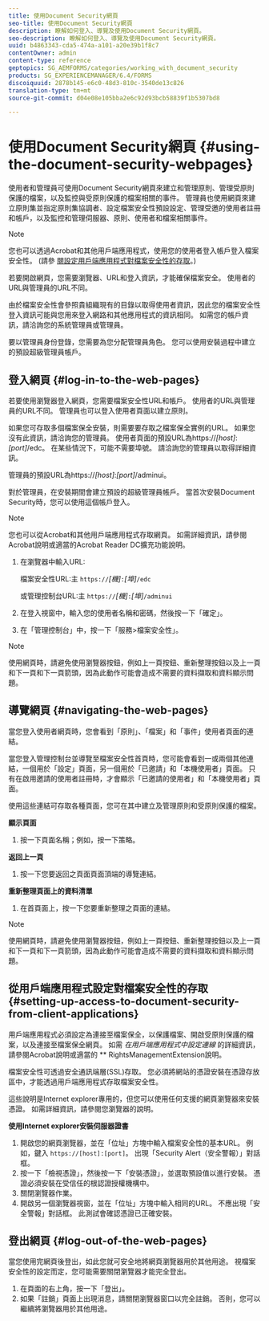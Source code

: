 ```yaml
---
title: 使用Document Security網頁
seo-title: 使用Document Security網頁
description: 瞭解如何登入、導覽及使用Document Security網頁。
seo-description: 瞭解如何登入、導覽及使用Document Security網頁。
uuid: b4863343-cda5-474a-a101-a20e39b1f8c7
contentOwner: admin
content-type: reference
geptopics: SG_AEMFORMS/categories/working_with_document_security
products: SG_EXPERIENCEMANAGER/6.4/FORMS
discoiquuid: 2878b145-e6c0-48d3-810c-3540de13c826
translation-type: tm+mt
source-git-commit: d04e08e105bba2e6c92d93bcb58839f1b5307bd8

---
```



# 使用Document Security網頁 {#using-the-document-security-webpages}

使用者和管理員可使用Document Security網頁來建立和管理原則、管理受原則保護的檔案，以及監控與受原則保護的檔案相關的事件。 管理員也使用網頁來建立原則集並指定原則集協調者、設定檔案安全性預設設定、管理受邀的使用者註冊和帳戶，以及監控和管理伺服器、原則、使用者和檔案相關事件。

>[!NOTE]
>
>您也可以透過Acrobat和其他用戶端應用程式，使用您的使用者登入帳戶登入檔案安全性。 (請參 [閱設定用戶端應用程式對檔案安全性的存取](using-document-security-web-pages.md#setting-up-access-to-document-security-from-client-applications)。)

若要開啟網頁，您需要瀏覽器、URL和登入資訊，才能確保檔案安全。 使用者的URL與管理員的URL不同。

由於檔案安全性會參照貴組織現有的目錄以取得使用者資訊，因此您的檔案安全性登入資訊可能與您用來登入網路和其他應用程式的資訊相同。 如需您的帳戶資訊，請洽詢您的系統管理員或管理員。

要以管理員身份登錄，您需要為您分配管理員角色。 您可以使用安裝過程中建立的預設超級管理員帳戶。

## 登入網頁 {#log-in-to-the-web-pages}

若要使用瀏覽器登入網頁，您需要檔案安全性URL和帳戶。 使用者的URL與管理員的URL不同。 管理員也可以登入使用者頁面以建立原則。

如果您可存取多個檔案保全安裝，則需要要存取之檔案保全實例的URL。 如果您沒有此資訊，請洽詢您的管理員。 使用者頁面的預設URL為https://*[host]*:*[port]*/edc。 在某些情況下，可能不需要埠號。 請洽詢您的管理員以取得詳細資訊。

管理員的預設URL為https://*[host]*:*[port]*/adminui。

對於管理員，在安裝期間會建立預設的超級管理員帳戶。 當首次安裝Document Security時，您可以使用這個帳戶登入。

>[!NOTE]
>
>您也可以從Acrobat和其他用戶端應用程式存取網頁。 如需詳細資訊，請參閱Acrobat說明或適當的Acrobat Reader DC擴充功能說明。

1. 在瀏覽器中輸入URL:

   檔案安全性URL:主 `https://`*[機&#x200B;]*`:`*[埠]*`/edc`

   或管理控制台URL:主 `https://`*[機&#x200B;]*`:`*[埠]*`/adminui`

1. 在登入視窗中，輸入您的使用者名稱和密碼，然後按一下「確定」。
1. 在「管理控制台」中，按一下「服務>檔案安全性」。

>[!NOTE]
>
>使用網頁時，請避免使用瀏覽器按鈕，例如上一頁按鈕、重新整理按鈕以及上一頁和下一頁和下一頁箭頭，因為此動作可能會造成不需要的資料擷取和資料顯示問題。

## 導覽網頁 {#navigating-the-web-pages}

當您登入使用者網頁時，您會看到「原則」、「檔案」和「事件」使用者頁面的連結。

當您登入管理控制台並導覽至檔案安全性首頁時，您可能會看到一或兩個其他連結，一個用於「設定」頁面，另一個用於「已邀請」和「本機使用者」頁面。 只有在啟用邀請的使用者註冊時，才會顯示「已邀請的使用者」和「本機使用者」頁面。

使用這些連結可存取各種頁面，您可在其中建立及管理原則和受原則保護的檔案。

**顯示頁面**

1. 按一下頁面名稱；例如，按一下策略。

**返回上一頁**

1. 按一下您要返回之頁面頁面頂端的導覽連結。

**重新整理頁面上的資料清單**

1. 在首頁面上，按一下您要重新整理之頁面的連結。

>[!NOTE]
>
>使用網頁時，請避免使用瀏覽器按鈕，例如上一頁按鈕、重新整理按鈕以及上一頁和下一頁和下一頁箭頭，因為此動作可能會造成不需要的資料擷取和資料顯示問題。

## 從用戶端應用程式設定對檔案安全性的存取 {#setting-up-access-to-document-security-from-client-applications}

用戶端應用程式必須設定為連接至檔案保全，以保護檔案、開啟受原則保護的檔案，以及連接至檔案保全網頁。 如需 *在用戶端應用程式中設定連線* 的詳細資訊，請參閱Acrobat說明或適當的 ** RightsManagementExtension說明。

檔案安全性可透過安全通訊端層(SSL)存取。 您必須將網站的憑證安裝在憑證存放區中，才能透過用戶端應用程式存取檔案安全性。

<!-- Fix broken link See Configuring SSL for information on SSL.-->

這些說明是Internet explorer專用的，但您可以使用任何支援的網頁瀏覽器來安裝憑證。 如需詳細資訊，請參閱您瀏覽器的說明。

**使用Internet explorer安裝伺服器證書**

1. 開啟您的網頁瀏覽器，並在「位址」方塊中輸入檔案安全性的基本URL。 例如，鍵入 `https://[host]:[port]`。 出現「Security Alert（安全警報）」對話框。
1. 按一下「檢視憑證」，然後按一下「安裝憑證」，並選取預設值以進行安裝。 憑證必須安裝在受信任的根認證授權機構中。
1. 關閉瀏覽器作業。
1. 開啟另一個瀏覽器視窗，並在「位址」方塊中輸入相同的URL。 不應出現「安全警報」對話框。 此測試會確認憑證已正確安裝。

## 登出網頁 {#log-out-of-the-web-pages}

當您使用完網頁後登出，如此您就可安全地將網頁瀏覽器用於其他用途。 視檔案安全性的設定而定，您可能需要關閉瀏覽器才能完全登出。

1. 在頁面的右上角，按一下「登出」。
1. 如果「註銷」頁面上出現消息，請關閉瀏覽器窗口以完全註銷。 否則，您可以繼續將瀏覽器用於其他用途。

